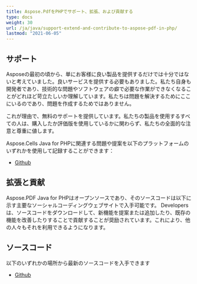 ```yaml
---
title: Aspose.PdfをPHPでサポート、拡張、および貢献する
type: docs
weight: 30
url: /ja/java/support-extend-and-contribute-to-aspose-pdf-in-php/
lastmod: "2021-06-05"
---
```


## サポート

Asposeの最初の頃から、単にお客様に良い製品を提供するだけでは十分ではないと考えていました。良いサービスを提供する必要もありました。私たち自身も開発者であり、技術的な問題やソフトウェアの癖で必要な作業ができなくなることがどれほど苛立たしいか理解しています。私たちは問題を解決するためにここにいるのであり、問題を作成するためではありません。

これが理由で、無料のサポートを提供しています。私たちの製品を使用するすべての人は、購入したか評価版を使用しているかに関わらず、私たちの全面的な注意と尊重に値します。

Aspose.Cells Java for PHPに関連する問題や提案を以下のプラットフォームのいずれかを使用して記録することができます：

- [Github](https://github.com/aspose-pdf/Aspose.PDF-for-Java/issues)

## 拡張と貢献

Aspose.PDF Java for PHPはオープンソースであり、そのソースコードは以下に示す主要なソーシャルコーディングウェブサイトで入手可能です。
 Developers は、ソースコードをダウンロードして、新機能を提案または追加したり、既存の機能を改善したりすることで貢献することが奨励されています。これにより、他の人々もそれを利用できるようになります。

## ソースコード

以下のいずれかの場所から最新のソースコードを入手できます

- [Github](https://github.com/aspose-pdf/Aspose.PDF-for-Java/tree/master/Plugins/Aspose_Pdf_Java_for_PHP)